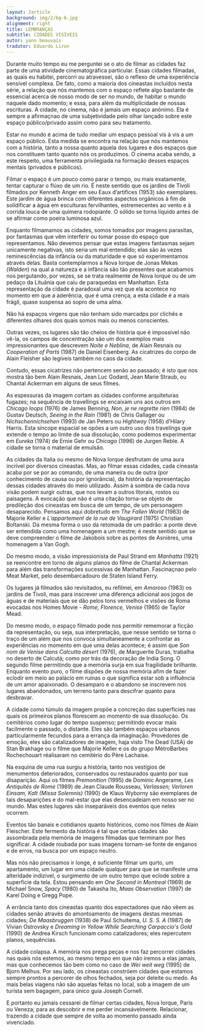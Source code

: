 ```yaml
---
layout: 2article
background: img/2/bg-6.jpg
alignment: right
title: LEMBRANÇAS
subtitle: CIDADES VISÍVEIS
autor: yann beauvais
tradutor: Eduardo Liron
---
```


Durante muito tempo eu me perguntei se o ato de filmar as cidades faz parte de uma atividade cinematográfica particular. Essas cidades filmadas, as quais eu habitei, percorri ou atravessei, são o reflexo de uma experiência sensível complexa. De fato, como a maioria dos cineastas incluídos nesta série, a relação que nós mantemos com o espaço reflete algo bastante de essencial acerca de nosso modo de ser no mundo, de habitar o mundo naquele dado momento; e essa, para além da multiplicidade de nossas escrituras. A cidade, no cinema, não é jamais um espaço anônimo. Ela é sempre a afirmaçnao de uma subjetividade pelo olhar lançado sobre este espaço público/privado assim como para seu tratamento.

Estar no mundo é acima de tudo mediar um espaço pessoal vis à vis a um espaço público. Esta medida se encontra na relação que nós mantemos com a história, tanto a nossa quanto aquela dos lugares e dos espaços que nos constituem tanto quanto nós os produzimos. O cinema acaba sendo, a este respeito, uma ferramenta privilegiada na formação desses espaços mentais (privados e públicos).

Filmar o espaço é um pouco como parar o tempo, ou mais exatamente, tentar capturar o flúxo de um rio. É neste sentido que os jardins de Tivoli filmados por Kenneth Anger em seu Eaux d’artifices (1953) são exemplares. Este jardim de água brinca com diferentes aspectos orgânicos à fim de solidificar a água em esculturas fervilhantes, estremecentes ao vento e à corrida louca de uma quimera rodopiante. O sólido se torna líquido antes de se afirmar como poeira luminosa azul.

Enquanto filmamamos as cidades, somos tomados por imagens parasitas, por fantasmas que vêm interferir ou tomar posse do espaço que representamos. Não devemos pensar que estas imagens fantasmas sejam unicamente negativas, isto seria um mal entendido; elas são às vezes reminescências da infância ou da maturidade e que só experimentamos através delas. Basta contemplarmos a Nova Iorque de Jonas Mekas (_Walden_) na qual a natureza e a infância são tão presentes que acabamos nos pergutando, por vezes, se se trata realmente de Nova Iorque ou de um pedaço da Lituânia que caiu de paraquedas em Manhattan. Esta representação da cidade é paradoxal uma vez que ela acontece no momento em que a aderência, que é uma crença, a esta cidade é a mais frágil, quase suspensa ao sopro de uma alma.

Não há espaços virgens que não tenham sido marcadps por clichês e diferentes olhares dos quais somos mais ou menos conscientes.

Outras vezes, os lugares são tão cheios de história que é impossível não vê-la, os campos de concentração são um dos exemplos mais impressionantes que descrevem _Noite e Neblina_, de Alain Resnais ou _Cooperation of Parts_ (1987) de Daniel Eisenberg. As cicatrizes do corpo de Alain Fleisher são legíveis também no caos da cidade.

Contudo, essas cicatrizes não pertencem senão ao passado; é isto que nos mostra tão bem Alain Resnais, Jean Luc Godard, Jean Marie Straub, ou Chantal Ackerman em alguns de seus filmes.

As espessuras da imagem cortam as cidades conforme arquiteturas fugazes; na sequência de travellings se encaixam uns aos outros em _Chicago loops_ (1976) de James Benning, _Non, je ne regrette rien_ (1984) de Gustav Deutsch, _Seeing in the Rain_ (1981) de Chris Gallager ou _Nichschennichsehen_ (1993) de Jan Peters ou _Hightway_ (1958) d’Hilary Harris. Esta síncope espacial se opões a um outro uso dos travelings que extende o tempo ao limite de sua dissolução, como podemos experimentar em _Eureka_ (1974) de Ernie Gehr ou _Chicago_ (1996) de Jurgen Reble. A cidade se torna o material de emulsão.

As cidades da Italia ou mesmo de Nova Iorque desfrutam de uma aura incrível por diversos cineastas. Mas, ao filmar essas cidades, cada cineasta acaba por se por ao comando, de uma maneira ou de outra (por conhecimento de causa ou por ignorância), da história da representação dessas cidades através do meio utilizado. Assim à sombra de cada nova visão podem surgir outras, que nos levam a outros litorais, rostos ou paisagens. A evocação que não é uma citação torna-se objeto de predileção dos cineastas em busca de um tempo, de um personagem desaparecido. Pensamos aqui dobretudo em _The Fallen World_ (1983) de Majorie Keller e _L’appartement de la rue de Vaugirard_ (1975) Christian Boltanski. Da mesma forma o uso da retomada de um padrão: a ponte deve ser entendida como uma homenagem a um mestre; é neste sentido que se deve compreender o filme de Jakobois sobre as pontes de Asnières, uma homenagem a Van Gogh.

Do mesmo modo, a visão impressionista de Paul Strand em _Manhatta_ (1921) se reencontre em torno de alguns planos do filme de Chantal Ackerman para além das transformações sucessivas de Manhattan. Fascinaçnao pelo Meat Market, pelo desembarcadouro de Staten Island Ferry.

Os lugares já filmados são revisitados, eu refilmei, em _Amoroso_ (1983) os jardins de Tivoli, mas para inscrever uma diferença adicional aos jogos de águas e de materiais que se dão pelos tons vermelhos e visões de Roma evocadas nos Homes Movie - _Rome, Florence, Venise_ (1965) de Taylor Mead.

Do mesmo modo, o espaço filmado pode nos permitir rememorar a ficção da representação, ou seja, sua interpretação, que nesse sentido se torna o traço de um além que nos convoca simultaneamente a confrontar as experiências no momento em que uma delas acontece; é assim que _Son nom de Venise dans Calcutta désert_ (1976), de Marguerite Duras, trabalha no deserto de Calcutá; como por trás da decoração de India Song. O segundo filme permitindo que a memória surja em sua fragilidade brilhante. Enquanto evento puro, o filme dispões de nossa memória afim de fazer eclodir em meio ao palácio em ruínas o que significa estar sob a influência de um amor apaixonado. O desamparo e o abandono se inscrevem nos lugares abandonados, um terreno tanto para descifrar quanto para desbravar.

A cidade como túmulo da imagem propõe a concreção das superfícies nas quais os primeiros planos florescem ao momento de sua dissolução. Os cemitérios como lugar do tempo suspenso; permitindo evocar mais facilmente o passado, o distante. Eles são também espaços urbanos particularmente fecundos para a errança da imaginação. Provedores de emoção, eles são catalizadores de imagem, haja visto The Dead (USA) de Stan Brakhage ou o filme que Majorie Keller e os do grupo MétroBarbes Rochechouart réalisaram no cemitério do Père Lachaise.

Na esquina de uma rua surgiu a história, tanto nos vestígios de menumentos deteriorados, conservados ou restaurados quanto por sua disaparição. Aqui os filmes _Premonition_ (1995) de Dominic Angerame, _Les Antiquités de Rome_ (1989) de Jean Claude Rousseau, _Verlassen; Verloren Einsam, Kalt (Missa Solemnis)_ (1990) de Klaus Wyborny são exemplares de tais desaparições e do mal-estar que elas desencadeiam em nosso ser no mundo. Mas estes lugares são inseparáveis dos eventos que neles ocorrem.

Eventos tão banais e cotidianos quanto históricos, como nos filmes de Alain Fleischer. Este fermento da história é tal que certas cidades são assombrada pela memória de imagens filmadas que terminam por lhes significar. A cidade roubada por suas imagens tornam-se fonte de enganos e de erros, na busca por um espaço neutro.

Mas nós não precisamos ir longe, é suficiente filmar um qurto, um apartamento, um lugar em uma cidade qualquer para que se manifeste uma alteridade indizível, o surgimento de um outro tempo que eclode sobre a superfície da tela. Estou pensando em _One Second in Montreal_ (1969) de Michael Snow, _Spacy_ (1980) de Takasha Ito, _Maas Observation_ (1997) de Karel Doing e Gregg Pope.

A errância tanto dos cineastas quanto dos espectadores que não vêem as cidades senão através do amontoamento de imagens destas mesmas cidades; _De Maasbruggen_ (1938) de Paul Schuitema, _U. S. S. A_ (1987) de Vivian Ostrovsky e _Dreaming in Yellow While Searching Carpaccio's Gold_ (1990) de Andrea Kirsch funcionam como catalizadores; eles repercutem planos, sequências.

A cidade colapsa. A memória nos prega peças e nos faz percorrer cidades nas quais nós estemos, ao mesmo tempo em que não iremos a elas jamais, mas que conhecemos tão bem como no caso de _Wei weit weg_ (1995) de Bjorn Melhus. Por seu lado, os cineastas constróem  cidades que estamos sempre prontos a percorer de olhos fechados, seja por deleite ou medo. As mais belas viagens não são aquelas feitas no local, sob a imagem de um turista sem bagagem, para único guia Joseph Cornell.

E portanto eu jamais cessarei de filmar certas cidades, Nova Iorque, Paris ou Veneza; para as descobrir e me perder incansávelmente. Relacionar, trazendo a cidade que sempre de volta ao momento passado ainda vivenciado.
